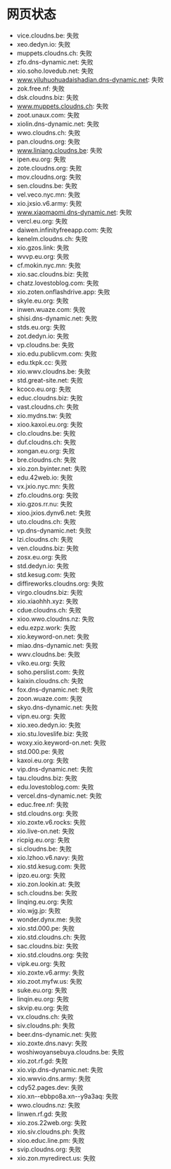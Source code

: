 # 网页状态
- vice.cloudns.be: 失败
- xeo.dedyn.io: 失败
- muppets.cloudns.ch: 失败
- zfo.dns-dynamic.net: 失败
- xio.soho.lovedub.net: 失败
- www.yiluhuohuadaishadian.dns-dynamic.net: 失败
- zok.free.nf: 失败
- dsk.cloudns.biz: 失败
- www.muppets.cloudns.ch: 失败
- zoot.unaux.com: 失败
- xiolin.dns-dynamic.net: 失败
- wwo.cloudns.ch: 失败
- pan.cloudns.org: 失败
- www.liniang.cloudns.be: 失败
- ipen.eu.org: 失败
- zote.cloudns.org: 失败
- mov.cloudns.org: 失败
- sen.cloudns.be: 失败
- vel.veco.nyc.mn: 失败
- xio.jxsio.v6.army: 失败
- www.xiaomaomi.dns-dynamic.net: 失败
- vercl.eu.org: 失败
- daiwen.infinityfreeapp.com: 失败
- kenelm.cloudns.ch: 失败
- xio.gzos.link: 失败
- wvvp.eu.org: 失败
- cf.mokin.nyc.mn: 失败
- xio.sac.cloudns.biz: 失败
- chatz.lovestoblog.com: 失败
- xio.zoten.onflashdrive.app: 失败
- skyle.eu.org: 失败
- inwen.wuaze.com: 失败
- shisi.dns-dynamic.net: 失败
- stds.eu.org: 失败
- zot.dedyn.io: 失败
- vp.cloudns.be: 失败
- xio.edu.publicvm.com: 失败
- edu.tkpk.cc: 失败
- xio.wwv.cloudns.be: 失败
- std.great-site.net: 失败
- kcoco.eu.org: 失败
- educ.cloudns.biz: 失败
- vast.cloudns.ch: 失败
- xio.mydns.tw: 失败
- xioo.kaxoi.eu.org: 失败
- clo.cloudns.be: 失败
- duf.cloudns.ch: 失败
- xongan.eu.org: 失败
- bre.cloudns.ch: 失败
- xio.zon.byinter.net: 失败
- edu.42web.io: 失败
- vx.jxio.nyc.mn: 失败
- zfo.cloudns.org: 失败
- xio.gzos.rr.nu: 失败
- xioo.jxios.dynv6.net: 失败
- uto.cloudns.ch: 失败
- vp.dns-dynamic.net: 失败
- lzi.cloudns.ch: 失败
- ven.cloudns.biz: 失败
- zosx.eu.org: 失败
- std.dedyn.io: 失败
- std.kesug.com: 失败
- diffireworks.cloudns.org: 失败
- virgo.cloudns.biz: 失败
- xio.xiaohhh.xyz: 失败
- cdue.cloudns.ch: 失败
- xioo.wwo.cloudns.nz: 失败
- edu.ezpz.work: 失败
- xio.keyword-on.net: 失败
- miao.dns-dynamic.net: 失败
- wwv.cloudns.be: 失败
- viko.eu.org: 失败
- soho.perslist.com: 失败
- kaixin.cloudns.ch: 失败
- fox.dns-dynamic.net: 失败
- zoon.wuaze.com: 失败
- skyo.dns-dynamic.net: 失败
- vipn.eu.org: 失败
- xio.xeo.dedyn.io: 失败
- xio.stu.loveslife.biz: 失败
- woxy.xio.keyword-on.net: 失败
- std.000.pe: 失败
- kaxoi.eu.org: 失败
- vip.dns-dynamic.net: 失败
- tau.cloudns.biz: 失败
- edu.lovestoblog.com: 失败
- vercel.dns-dynamic.net: 失败
- educ.free.nf: 失败
- std.cloudns.org: 失败
- xio.zoxte.v6.rocks: 失败
- xio.live-on.net: 失败
- ricpig.eu.org: 失败
- si.cloudns.be: 失败
- xio.lzhoo.v6.navy: 失败
- xio.std.kesug.com: 失败
- ipzo.eu.org: 失败
- xio.zon.lookin.at: 失败
- sch.cloudns.be: 失败
- linqing.eu.org: 失败
- xio.wjg.jp: 失败
- wonder.dynx.me: 失败
- xio.std.000.pe: 失败
- xio.std.cloudns.ch: 失败
- sac.cloudns.biz: 失败
- xio.std.cloudns.org: 失败
- vipk.eu.org: 失败
- xio.zoxte.v6.army: 失败
- xio.zoot.myfw.us: 失败
- suke.eu.org: 失败
- linqin.eu.org: 失败
- skvip.eu.org: 失败
- vx.cloudns.ch: 失败
- siv.cloudns.ph: 失败
- beer.dns-dynamic.net: 失败
- xio.zoxte.dns.navy: 失败
- woshiwoyansebuya.cloudns.be: 失败
- xio.zot.rf.gd: 失败
- xio.vip.dns-dynamic.net: 失败
- xio.wwvio.dns.army: 失败
- cdy52.pages.dev: 失败
- xio.xn--ebbpo8a.xn--y9a3aq: 失败
- wwo.cloudns.nz: 失败
- linwen.rf.gd: 失败
- xio.zos.22web.org: 失败
- xio.siv.cloudns.ph: 失败
- xioo.educ.line.pm: 失败
- svip.cloudns.org: 失败
- xio.zon.myredirect.us: 失败
